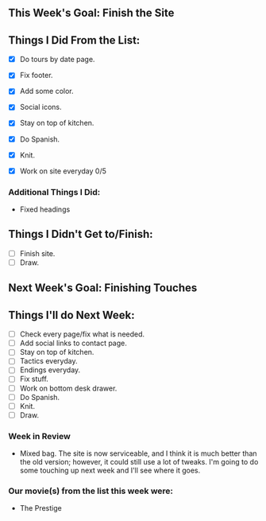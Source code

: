 ## This Week's Goal: Finish the Site

## Things I Did From the List:

- [x] Do tours by date page.
- [x] Fix footer.
- [x] Add some color.
- [x] Social icons.
- [x] Stay on top of kitchen.
- [x] Do Spanish.
- [x] Knit.
- [x] Work on site everyday 0/5


### Additional Things I Did:

- Fixed headings

## Things I Didn't Get to/Finish:

- [ ] Finish site.
- [ ] Draw.

## Next Week's Goal: Finishing Touches

## Things I'll do Next Week:

- [ ] Check every page/fix what is needed.
- [ ] Add social links to contact page.
- [ ] Stay on top of kitchen.
- [ ] Tactics everyday.
- [ ] Endings everyday.
- [ ] Fix stuff.
- [ ] Work on bottom desk drawer.
- [ ] Do Spanish.
- [ ] Knit.
- [ ] Draw.

### Week in Review

- Mixed bag. The site is now serviceable, and I think it is much better than the old version; however, it could still use a lot of tweaks. I'm going to do some touching up next week and I'll see where it goes.

### Our movie(s) from the list this week were:

- The Prestige